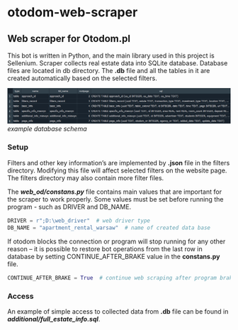 # otodom-web-scraper
## Web scraper for Otodom.pl
This bot is written in Python, and the main library used in this project is Sellenium. Scraper collects real estate data into SQLite database. Database files are located in db directory. The **.db** file and all the tables in it are created automatically based on the selected filters.

![alt text](additional/img/sql_schema01.png?raw=true)
*example database schema*

### Setup
Filters and other key information’s are implemented by **.json** file in the filters directory. Modifying this file will affect selected filters on the website page. The filters directory may also contain more filter files.

The ***web_od/constans.py*** file contains main values that are important for the scraper to work properly. Some values must be set before running the program - such as DRIVER and DB_NAME.
```Python
DRIVER = r";D:\web_driver"  # web driver type
DB_NAME = "apartment_rental_warsaw"  # name of created data base
```
If otodom blocks the connection or program will stop running for any other reason – it is possible to restore bot operations from the last row in database by setting CONTINUE_AFTER_BRAKE value in the **constans.py** file.
```Python
CONTINUE_AFTER_BRAKE = True  # continue web scraping after program brake
```

### Access
An example of simple access to collected data from **.db** file can be found in ***additional/full_estate_info.sql***.
